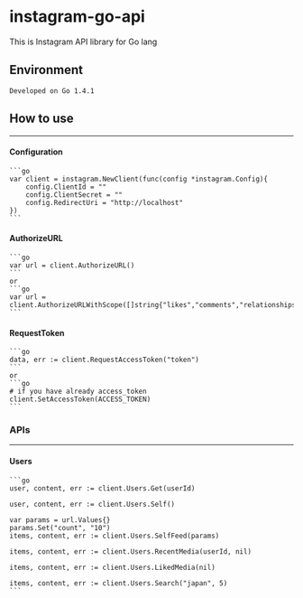 # instagram-go-api

This is Instagram API library for Go lang

## Environment
	Developed on Go 1.4.1

## How to use

----
#### Configuration

	```go
	var client = instagram.NewClient(func(config *instagram.Config){
		config.ClientId = ""
		config.ClientSecret = ""
		config.RedirectUri = "http://localhost"
	})
	```

#### AuthorizeURL

	```go
	var url = client.AuthorizeURL()
	```
	or
	```go
	var url = client.AuthorizeURLWithScope([]string{"likes","comments","relationships"})
	```

#### RequestToken

	```go
	data, err := client.RequestAccessToken("token")
	```
	or
	```go
	# if you have already access_token
	client.SetAccessToken(ACCESS_TOKEN)
	```

### APIs

----
#### Users

	```go
 	user, content, err := client.Users.Get(userId)

 	user, content, err := client.Users.Self()

	var params = url.Values{}
	params.Set("count", "10")
	items, content, err := client.Users.SelfFeed(params)

	items, content, err := client.Users.RecentMedia(userId, nil)

	items, content, err := client.Users.LikedMedia(nil)

	items, content, err := client.Users.Search("japan", 5)
	```
